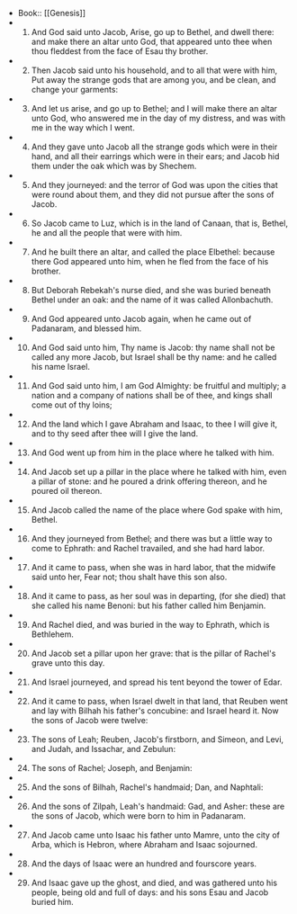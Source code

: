 - Book:: [[Genesis]]
- 1. And God said unto Jacob, Arise, go up to Bethel, and dwell there: and make there an altar unto God, that appeared unto thee when thou fleddest from the face of Esau thy brother.
- 2. Then Jacob said unto his household, and to all that were with him, Put away the strange gods that are among you, and be clean, and change your garments:
- 3. And let us arise, and go up to Bethel; and I will make there an altar unto God, who answered me in the day of my distress, and was with me in the way which I went.
- 4. And they gave unto Jacob all the strange gods which were in their hand, and all their earrings which were in their ears; and Jacob hid them under the oak which was by Shechem.
- 5. And they journeyed: and the terror of God was upon the cities that were round about them, and they did not pursue after the sons of Jacob.
- 6. So Jacob came to Luz, which is in the land of Canaan, that is, Bethel, he and all the people that were with him.
- 7. And he built there an altar, and called the place Elbethel: because there God appeared unto him, when he fled from the face of his brother.
- 8. But Deborah Rebekah's nurse died, and she was buried beneath Bethel under an oak: and the name of it was called Allonbachuth.
- 9. And God appeared unto Jacob again, when he came out of Padanaram, and blessed him.
- 10. And God said unto him, Thy name is Jacob: thy name shall not be called any more Jacob, but Israel shall be thy name: and he called his name Israel.
- 11. And God said unto him, I am God Almighty: be fruitful and multiply; a nation and a company of nations shall be of thee, and kings shall come out of thy loins;
- 12. And the land which I gave Abraham and Isaac, to thee I will give it, and to thy seed after thee will I give the land.
- 13. And God went up from him in the place where he talked with him.
- 14. And Jacob set up a pillar in the place where he talked with him, even a pillar of stone: and he poured a drink offering thereon, and he poured oil thereon.
- 15. And Jacob called the name of the place where God spake with him, Bethel.
- 16. And they journeyed from Bethel; and there was but a little way to come to Ephrath: and Rachel travailed, and she had hard labor.
- 17. And it came to pass, when she was in hard labor, that the midwife said unto her, Fear not; thou shalt have this son also.
- 18. And it came to pass, as her soul was in departing, (for she died) that she called his name Benoni: but his father called him Benjamin.
- 19. And Rachel died, and was buried in the way to Ephrath, which is Bethlehem.
- 20. And Jacob set a pillar upon her grave: that is the pillar of Rachel's grave unto this day.
- 21. And Israel journeyed, and spread his tent beyond the tower of Edar.
- 22. And it came to pass, when Israel dwelt in that land, that Reuben went and lay with Bilhah his father's concubine: and Israel heard it. Now the sons of Jacob were twelve:
- 23. The sons of Leah; Reuben, Jacob's firstborn, and Simeon, and Levi, and Judah, and Issachar, and Zebulun:
- 24. The sons of Rachel; Joseph, and Benjamin:
- 25. And the sons of Bilhah, Rachel's handmaid; Dan, and Naphtali:
- 26. And the sons of Zilpah, Leah's handmaid: Gad, and Asher: these are the sons of Jacob, which were born to him in Padanaram.
- 27. And Jacob came unto Isaac his father unto Mamre, unto the city of Arba, which is Hebron, where Abraham and Isaac sojourned.
- 28. And the days of Isaac were an hundred and fourscore years.
- 29. And Isaac gave up the ghost, and died, and was gathered unto his people, being old and full of days: and his sons Esau and Jacob buried him.
